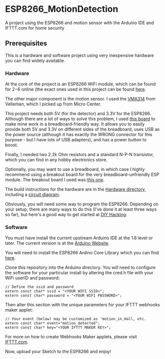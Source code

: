 # ESP8266_MotionDetection
A project using the ESP8266 and motion sensor with the Arduino IDE and IFTTT.com for home security

## Prerequisites
This is a hardware and software project using very inexpensive hardware you can find widely available. 
### Hardware
At the core of the project
is an ESP8266 WiFi module, which can be found for $2-$6 online (the exact ones used in this project can be found [here](https://www.amazon.com/gp/product/B01N0XQM0Q/ref=oh_aui_search_detailpage?ie=UTF8&psc=1).

The other major component is the motion sensor. I used the [VMA314](https://www.velleman.eu/products/view/?id=435542) from Velleman, which I picked up from Micro Center.

This project needs both 5V (for the detector) and 3.3V for the ESP8266. Although there are a lot of ways to solve this problem, I used [this board](https://www.amazon.com/gp/product/B01ELAGIO6/ref=oh_aui_search_detailpage?ie=UTF8&psc=1) to make mine work in a breadboard-friendly way. It allows you to easily provide both 5V and 3.3V on different sides of the breadboard, uses USB as the power source (although it has exactly the WRONG connector for this purpose - but I have lots of USB adapters), and has a power button to boost. 

Finally, I needed two 2.2k Ohm resistors and a standard N-P-N transistor, which you can find in any hobby electronics store.

Optionally, you may want to use a breadboard, in which case I highly recommend using a breakout board for the very breadboard-unfriendly ESP module. The breakout board I used was [this one](https://www.amazon.com/gp/product/B01G6HK3KW/ref=oh_aui_detailpage_o09_s00?ie=UTF8&psc=1).

The build instructions for the hardware are in the [Hardware directory](Hardware), including a [circuit diagram](Hardware/circuit).

Obviously, you will need some way to program the ESP8266. Depending on your setup, there are many ways to do this (I've done it at least three ways so far), but here's a good way to get started at [DIY Hacking](https://diyhacking.com/esp8266-tutorial/).

### Software
You must have install the current upstream Arduino IDE at the 1.8 level or later. The current version is at the [Arduino Website](https://www.arduino.cc/en/main/software).

You will need to install the ESP8266 Ardino Core Library which you can find [here](https://github.com/esp8266/Arduino).

Clone this repository into the Arduino directory. You will need to configure the software for your particular install by altering the cred.h file with your WiFi userID and password:

```
// Define the ssid and password
extern const char* ssid = "<YOUR WIFI SSID>";
extern const char* password = "<YOUR WIFI PASSWORD>";
```
Then alter this section with the unique parameters for your IFTTT webhooks maker applet:
```
// Your event (below) may be customized as 'motion_in_Hall, etc.
extern const char* event="motion_detected";
extern const char* key="<YOUR IFTTT MAKER KEY>";
```

For more on how to create Webhooks Maker applets, please visit [IFTTT.com](https://ifttt.com/maker_webhooks).

Now, upload your Sketch to the ESP8266 and enjoy!




